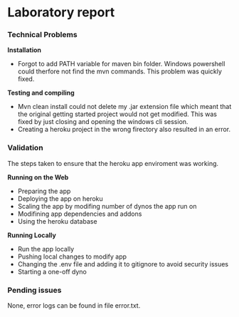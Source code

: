 # Laboratory report

### Technical Problems

__Installation__
* Forgot to add PATH variable for maven bin folder. Windows powershell could therfore not find the mvn commands. This problem was quickly fixed. 


__Testing and compiling__
* Mvn clean install could not delete my .jar extension file which meant that the original getting started project would not get modified. This was fixed by just closing and opening the windows cli session.
* Creating a heroku project in the wrong firectory also resulted in an error.  

### Validation
The steps taken to ensure that the heroku app enviroment was working.

__Running on the Web__
* Preparing the app
* Deploying the app on heroku
* Scaling the app by modifing number of dynos the app run on
* Modifining app dependencies and addons
* Using the heroku database 

__Running Locally__
* Run the app locally
* Pushing local changes to modify app
* Changing the .env file and adding it to gitignore to avoid security issues
* Starting a one-off dyno
 
### Pending issues

None, error logs can be found in file error.txt.
 